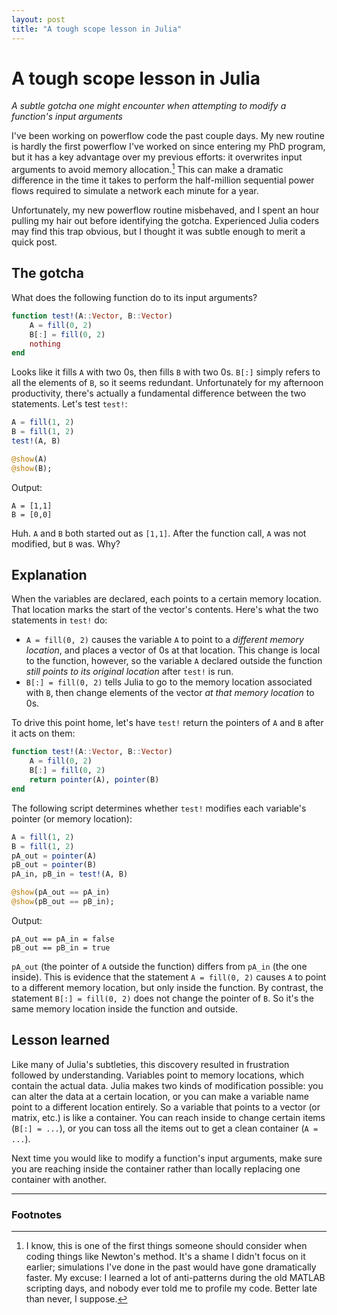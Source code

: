 ```yaml
---
layout: post
title: "A tough scope lesson in Julia"
---
```


# A tough scope lesson in Julia
_A subtle gotcha one might encounter when attempting to modify a function's input arguments_

I've been working on powerflow code the past couple days. My new routine is hardly the first powerflow I've worked on since entering my PhD program, but it has a key advantage over my previous efforts: it overwrites input arguments to avoid memory allocation.[^1] This can make a dramatic difference in the time it takes to perform the half-million sequential power flows required to simulate a network each minute for a year.

Unfortunately, my new powerflow routine misbehaved, and I spent an hour pulling my hair out before identifying the gotcha. Experienced Julia coders may find this trap obvious, but I thought it was subtle enough to merit a quick post.

## The gotcha
What does the following function do to its input arguments?

```julia
function test!(A::Vector, B::Vector)
    A = fill(0, 2)
    B[:] = fill(0, 2)
    nothing
end
```

Looks like it fills `A` with two 0s, then fills `B` with two 0s. `B[:]` simply refers to all the elements of `B`, so it seems redundant. Unfortunately for my afternoon productivity, there's actually a fundamental difference between the two statements. Let's test `test!`:

```julia
A = fill(1, 2)
B = fill(1, 2)
test!(A, B)

@show(A)
@show(B);
```

Output:

    A = [1,1]
    B = [0,0]


Huh. `A` and `B` both started out as `[1,1]`. After the function call, `A` was not modified, but `B` was. Why?

## Explanation

When the variables are declared, each points to a certain memory location. That location marks the start of the vector's contents. Here's what the two statements in `test!` do:

* `A = fill(0, 2)` causes the variable `A` to point to a _different memory location_, and places a vector of 0s at that location. This change is local to the function, however, so the variable `A` declared outside the function _still points to its original location_ after `test!` is run.
* `B[:] = fill(0, 2)` tells Julia to go to the memory location associated with `B`, then change elements of the vector _at that memory location_ to 0s.

To drive this point home, let's have `test!` return the pointers of `A` and `B` after it acts on them:

```julia
function test!(A::Vector, B::Vector)
    A = fill(0, 2)
    B[:] = fill(0, 2)
    return pointer(A), pointer(B)
end
```

The following script determines whether `test!` modifies each variable's pointer (or memory location):

```julia
A = fill(1, 2)
B = fill(1, 2)
pA_out = pointer(A)
pB_out = pointer(B)
pA_in, pB_in = test!(A, B)

@show(pA_out == pA_in)
@show(pB_out == pB_in);
```

Output:

    pA_out == pA_in = false
    pB_out == pB_in = true


`pA_out` (the pointer of `A` outside the function) differs from `pA_in` (the one inside). This is evidence that the statement `A = fill(0, 2)` causes `A` to point to a different memory location, but only inside the function. By contrast, the statement `B[:] = fill(0, 2)` does not change the pointer of `B`. So it's the same memory location inside the function and outside.

## Lesson learned
Like many of Julia's subtleties, this discovery resulted in frustration followed by understanding. Variables point to memory locations, which contain the actual data. Julia makes two kinds of modification possible: you can alter the data at a certain location, or you can make a variable name point to a different location entirely. So a variable that points to a vector (or matrix, etc.) is like a container. You can reach inside to change certain items (`B[:] = ...`), or you can toss all the items out to get a clean container (`A = ...`).

Next time you would like to modify a function's input arguments, make sure you are reaching inside the container rather than locally replacing one container with another.

___

### Footnotes
[^1]: I know, this is one of the first things someone should consider when coding things like Newton's method. It's a shame I didn't focus on it earlier; simulations I've done in the past would have gone dramatically faster. My excuse: I learned a lot of anti-patterns during the old MATLAB scripting days, and nobody ever told me to profile my code. Better late than never, I suppose.
